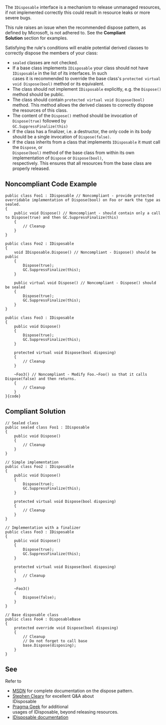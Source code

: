 
The `IDisposable` interface is a mechanism to release unmanaged resources, if not implemented correctly this could result in resource leaks or more severe bugs.

This rule raises an issue when the recommended dispose pattern, as defined by Microsoft, is not adhered to. See the **Compliant<br>Solution** section for examples.

Satisfying the rule's conditions will enable potential derived classes to correctly dispose the members of your class:

- `sealed` classes are not checked.
- If a base class implements `IDisposable` your class should not have `IDisposable` in the list of its interfaces. In such<br>  cases it is recommended to override the base class's `protected virtual void Dispose(bool)` method or its equivalent.
- The class should not implement `IDisposable` explicitly, e.g. the `Dispose()` method should be public.
- The class should contain `protected virtual void Dispose(bool)` method. This method allows the derived classes to correctly dispose<br>  the resources of this class.
- The content of the `Dispose()` method should be invocation of `Dispose(true)` followed by<br>  `GC.SuppressFinalize(this)`
- If the class has a finalizer, i.e. a destructor, the only code in its body should be a single invocation of `Dispose(false)`.
- If the class inherits from a class that implements `IDisposable` it must call the `Dispose`, or<br>  `Dispose(bool)` method of the base class from within its own implementation of `Dispose` or `Dispose(bool)`,<br>  respectively. This ensures that all resources from the base class are properly released.


## Noncompliant Code Example


    public class Foo1 : IDisposable // Noncompliant - provide protected overridable implementation of Dispose(bool) on Foo or mark the type as sealed.
    {
        public void Dispose() // Noncompliant - should contain only a call to Dispose(true) and then GC.SuppressFinalize(this)
        {
            // Cleanup
        }
    }
    
    public class Foo2 : IDisposable
    {
        void IDisposable.Dispose() // Noncompliant - Dispose() should be public
        {
            Dispose(true);
            GC.SuppressFinalize(this);
        }
    
        public virtual void Dispose() // Noncompliant - Dispose() should be sealed
        {
            Dispose(true);
            GC.SuppressFinalize(this);
        }
    }
    
    public class Foo3 : IDisposable
    {
        public void Dispose()
        {
            Dispose(true);
            GC.SuppressFinalize(this);
        }
    
        protected virtual void Dispose(bool disposing)
        {
            // Cleanup
        }
    
        ~Foo3() // Noncompliant - Modify Foo.~Foo() so that it calls Dispose(false) and then returns.
        {
            // Cleanup
        }
    }{code}


## Compliant Solution


    // Sealed class
    public sealed class Foo1 : IDisposable
    {
        public void Dispose()
        {
            // Cleanup
        }
    }
    
    // Simple implementation
    public class Foo2 : IDisposable
    {
        public void Dispose()
        {
            Dispose(true);
            GC.SuppressFinalize(this);
        }
    
        protected virtual void Dispose(bool disposing)
        {
            // Cleanup
        }
    }
    
    // Implementation with a finalizer
    public class Foo3 : IDisposable
    {
        public void Dispose()
        {
            Dispose(true);
            GC.SuppressFinalize(this);
        }
    
        protected virtual void Dispose(bool disposing)
        {
            // Cleanup
        }
    
        ~Foo3()
        {
            Dispose(false);
        }
    }
    
    // Base disposable class
    public class Foo4 : DisposableBase
    {
        protected override void Dispose(bool disposing)
        {
            // Cleanup
            // Do not forget to call base
            base.Dispose(disposing);
        }
    }


## See

Refer to

- [MSDN](https://msdn.microsoft.com/en-us/library/498928w2.aspx) for complete documentation on the dispose pattern.
- [Stephen Cleary](http://blog.stephencleary.com/2009/08/how-to-implement-idisposable-and.html) for excellent Q&A about<br>  IDisposable
- [Pragma Geek](http://pragmateek.com/c-scope-your-global-state-changes-with-idisposable-and-the-using-statement/) for additional<br>  usages of IDisposable, beyond releasing resources.
- [IDisposable documentation](https://docs.microsoft.com/en-us/dotnet/api/system.idisposable?view=netframework-4.7)

